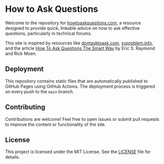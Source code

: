 # How to Ask Questions

Welcome to the repository for [howtoaskquestions.com](https://howtoaskquestions.com), a resource
designed to provide quick, linkable advice on how to ask effective questions, particularly in
technical forums.

This site is inspired by resources like [dontasktoask.com](https://dontasktoask.com),
[xyproblem.info](https://xyproblem.info), and the article [How To Ask Questions The Smart Way](http://catb.org/~esr/faqs/smart-questions.html)
by Eric S. Raymond and Rick Moen.

## Deployment

This repository contains static files that are automatically published to GitHub Pages using GitHub
Actions. The deployment process is triggered on every push to the `main` branch.

## Contributing

Contributions are welcome! Feel free to open issues or submit pull requests to improve the content
or functionality of the site.

## License

This project is licensed under the MIT License. See the [LICENSE](LICENSE) file for details.
